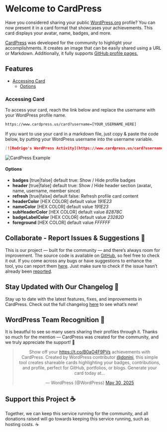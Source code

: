 # Welcome to CardPress

Have you considered sharing your public <a href="https://wordpress.org/" target="_blank">WordPress.org</a> profile? You can now present it in a card format that showcases your achievements. This card displays your avatar, name, badges, and more.

<a href="https://cardpress.us/" target="_blank">CardPress</a> was developed for the community to highlight your accomplishments. It creates an image that can be easily shared using a URL or Markdown. Additionally, it fully supports <a href="https://docs.github.com/en/get-started/start-your-journey/setting-up-your-profile#adding-a-profile-readme" target="_blank">GitHub profile pages.</a>

## Features
-   [Accessing Card](#accessing-card)
    -   [Options](#options)

### Accessing Card
To access your card, reach the link below and replace the username with your WordPress profile name.

```md
https://www.cardpress.us/card?username=[YOUR_USERNAME_HERE]
```

If you want to use your card in a markdown file, just copy & paste the code below, by putting your WordPress username into the username variable.

```md
[![Rodrigo's WordPress Activity](https://www.cardpress.us/card?username=rodrigodonini&badges=true)](https://www.cardpress.us/)
```

![CardPress Example](static/images/CardExample.jpg "CardPress Example")


#### Options
- **badges** [true|false] default true: Show / Hide profile badges
- **header** [true|false] default true: Show / Hide header section (avatar, name, username, member since)
- **refresh** [true|false] default false: Refresh profile card content
- **headerColor** [HEX COLOR] default value _191E23_
- **nameColor** [HEX COLOR] default value _191E23_
- **subHeaderColor** [HEX COLOR] default value _82878C_
- **badgeLabelColor** [HEX COLOR] default value _23282D_
- **foreground** [HEX COLOR] default value _FFFFFF_

## Collaborate - Report Issues & Suggestions 💪

This is our project — built for the community — and there’s always room for improvement. The source code is available on <a href="https://github.com/donini/wp-profiles-card" target="_blank">GitHub</a>, so feel free to check it out. If you come across any bugs or have suggestions to enhance the tool, you can report them <a href="https://github.com/donini/wp-profiles-card/issues/new" target="_blank">here</a>. Just make sure to check if the issue hasn’t already been <a href="https://github.com/donini/wp-profiles-card/issues" target="_blank">reported</a>.

## Stay Updated with Our Changelog 📢

Stay up to date with the latest features, fixes, and improvements in CardPress.
Check out the full changelog <a href="https://cardpress.us/changelog">here</a> to see what’s new!

## WordPress Team Recognition 🩵

It is beautful to see so many users sharing their profiles through it. Thanks so much for the mention — CardPress was created for the community, and we truly appreciate the support! 🫶

<blockquote class="twitter-tweet" data-cards="hidden" data-dnt="true" align="center"><p lang="en" dir="ltr">Show off your <a href="https://t.co/B0aO4F9PVs">https://t.co/B0aO4F9PVs</a> achievements with CardPress. Created by WordPress contributor <a href="https://twitter.com/donini?ref_src=twsrc%5Etfw">@donini</a>, this simple tool creates shareable cards highlighting your badges, contributions, and profile, perfect for GitHub, portfolios, or blogs. Generate your card today at…</p>&mdash; WordPress (@WordPress) <a href="https://twitter.com/WordPress/status/1928557192619204767?ref_src=twsrc%5Etfw">May 30, 2025</a></blockquote>
<script async src="https://platform.twitter.com/widgets.js" charset="utf-8"></script>

## Support this Project ☕️
Together, we can keep this service running for the community, and all donations raised will go towards keeping this service running, such as hosting costs. ☕️
<script type="text/javascript" src="https://cdnjs.buymeacoffee.com/1.0.0/button.prod.min.js" data-name="bmc-button" data-slug="cardpress" data-color="#252525" data-emoji=""  data-font="Cookie" data-text="Buy me a coffee" data-outline-color="#ffffff" data-font-color="#ffffff" data-coffee-color="#FFDD00" ></script>